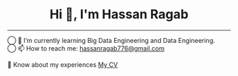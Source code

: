<div align="center">
  <h1>Hi 👋, I'm Hassan Ragab</h1>
  <hr>
</div>

◯ 🌱 I’m currently learning Big Data Engineering and Data Engineering.  
◯ 📫 How to reach me: hassanragab776@gmail.com

📄 Know about my experiences [My CV](https://drive.google.com/drive/folders/1nVxOBbRAO9FLSS__mMwtuANHlEACdlS-?usp=drive_link)


